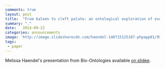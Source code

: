 ```yaml
---
comments: true
layout: post
title:  "From baleen to cleft palate: an ontological exploration of evolution and disease"
summary: "."
date:   2014-09-22
categories: announcements
image: 'http://image.slidesharecdn.com/haendel-140715125107-phpapp01/95/from-baleen-to-cleft-palate-an-ontological-exploration-of-evolution-and-disease-2-638.jpg?cb=1405447132'
tags:
 - paper
---
```


Melissa Haendel's presentation from Bio-Ontologies available
[on slidee](http://www.slideee.com/slide/from-baleen-to-cleft-palate-an-ontological-exploration-of-evolution-and-disease).


